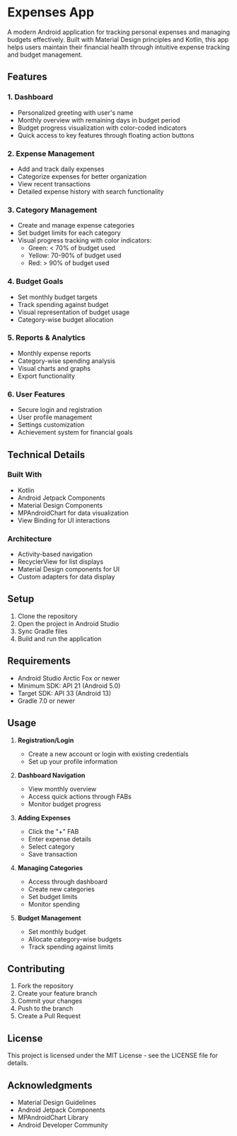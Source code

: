 # Expenses App

A modern Android application for tracking personal expenses and managing budgets effectively. Built with Material Design principles and Kotlin, this app helps users maintain their financial health through intuitive expense tracking and budget management.

## Features

### 1. Dashboard
- Personalized greeting with user's name
- Monthly overview with remaining days in budget period
- Budget progress visualization with color-coded indicators
- Quick access to key features through floating action buttons

### 2. Expense Management
- Add and track daily expenses
- Categorize expenses for better organization
- View recent transactions
- Detailed expense history with search functionality

### 3. Category Management
- Create and manage expense categories
- Set budget limits for each category
- Visual progress tracking with color indicators:
  - Green: < 70% of budget used
  - Yellow: 70-90% of budget used
  - Red: > 90% of budget used

### 4. Budget Goals
- Set monthly budget targets
- Track spending against budget
- Visual representation of budget usage
- Category-wise budget allocation

### 5. Reports & Analytics
- Monthly expense reports
- Category-wise spending analysis
- Visual charts and graphs
- Export functionality

### 6. User Features
- Secure login and registration
- User profile management
- Settings customization
- Achievement system for financial goals

## Technical Details

### Built With
- Kotlin
- Android Jetpack Components
- Material Design Components
- MPAndroidChart for data visualization
- View Binding for UI interactions

### Architecture
- Activity-based navigation
- RecyclerView for list displays
- Material Design components for UI
- Custom adapters for data display

## Setup

1. Clone the repository
2. Open the project in Android Studio
3. Sync Gradle files
4. Build and run the application

## Requirements
- Android Studio Arctic Fox or newer
- Minimum SDK: API 21 (Android 5.0)
- Target SDK: API 33 (Android 13)
- Gradle 7.0 or newer

## Usage

1. **Registration/Login**
   - Create a new account or login with existing credentials
   - Set up your profile information

2. **Dashboard Navigation**
   - View monthly overview
   - Access quick actions through FABs
   - Monitor budget progress

3. **Adding Expenses**
   - Click the "+" FAB
   - Enter expense details
   - Select category
   - Save transaction

4. **Managing Categories**
   - Access through dashboard
   - Create new categories
   - Set budget limits
   - Monitor spending

5. **Budget Management**
   - Set monthly budget
   - Allocate category-wise budgets
   - Track spending against limits

## Contributing

1. Fork the repository
2. Create your feature branch
3. Commit your changes
4. Push to the branch
5. Create a Pull Request

## License

This project is licensed under the MIT License - see the LICENSE file for details.

## Acknowledgments

- Material Design Guidelines
- Android Jetpack Components
- MPAndroidChart Library
- Android Developer Community 